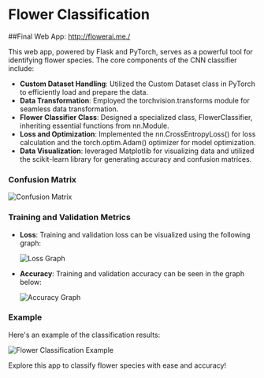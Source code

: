 # Flower Classification

##Final Web App:
http://flowerai.me./

This web app, powered by Flask and PyTorch, serves as a powerful tool for identifying flower species. The core components of the CNN classifier include:

- **Custom Dataset Handling**: Utilized the Custom Dataset class in PyTorch to efficiently load and prepare the data.
- **Data Transformation**: Employed the torchvision.transforms module for seamless data transformation.
- **Flower Classifier Class**: Designed a specialized class, FlowerClassifier, inheriting essential functions from nn.Module.
- **Loss and Optimization**: Implemented the nn.CrossEntropyLoss() for loss calculation and the torch.optim.Adam() optimizer for model optimization.
- **Data Visualization**: leveraged Matplotlib for visualizing data and utilized the scikit-learn library for generating accuracy and confusion matrices.

### Confusion Matrix

![Confusion Matrix](https://github.com/Raz200327/Flower-Classification/assets/115984448/0df5f164-69a1-4da3-a92f-bdb333121ea8)


### Training and Validation Metrics

- **Loss**: Training and validation loss can be visualized using the following graph:

    ![Loss Graph](https://github.com/Raz200327/Flower-Classification/assets/115984448/14cf8318-fca0-4919-ad88-e558a64e9715")


- **Accuracy**: Training and validation accuracy can be seen in the graph below:

    ![Accuracy Graph](https://github.com/Raz200327/Flower-Classification/assets/115984448/0d5e3833-c0d8-4662-8f02-2ed937b0a9e2")


### Example

Here's an example of the classification results:

![Flower Classification Example](https://github.com/Raz200327/Flower-Classification/assets/115984448/cbf83364-41b1-47d4-9006-2a272bea5e7b)

Explore this app to classify flower species with ease and accuracy!
